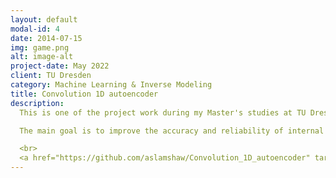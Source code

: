 ```yaml
---
layout: default
modal-id: 4
date: 2014-07-15
img: game.png
alt: image-alt
project-date: May 2022
client: TU Dresden
category: Machine Learning & Inverse Modeling
title: Convolution 1D autoencoder
description: 
  This is one of the project work during my Master's studies at TU Dresden in collaboration with Helmut-Schmidt-Universität der Bundeswehr Hamburg. It focuses on developing a machine learning-based inverse modeling framework for inferring the internal microstructure of composite materials using ultrasonic amplitude response data. The project solves the inverse problem of estimating internal configuration parameters (e.g., fiber radii, material densities, stiffness) of fiber-reinforced composites from ultrasonic scattering data through a convolutional autoencoder-based neural network.

  The main goal is to improve the accuracy and reliability of internal configuration prediction by applying deep learning to analyze wave scattering data, offering an alternative to traditional analytical models for complex composite materials.

  <br>
  <a href="https://github.com/aslamshaw/Convolution_1D_autoencoder" target="_blank">👉 View on GitHub</a>
---
```

